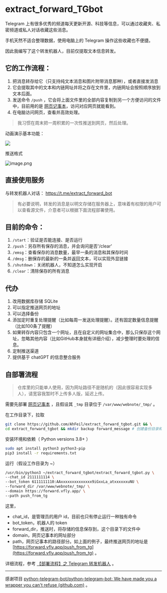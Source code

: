 
# extract_forward_TGbot

Telegram 上有很多优秀的频道每天更新开源、科技等信息，可以通过收藏夹、私密频道或私人对话收藏这些消息。

手机天然不适合整理数据，使用电脑上的 Telegram 操作这些收藏也不便捷。

因此我编写了这个转发机器人，目前仅提取文本信息转发。


## 它的工作流程：
1. 把消息转存给它（只支持纯文本消息和图片附带消息那种），或者直接发消息
2. 它会提取其中的文本和内链网址并将之存在文件里，内链网址会按照顺序放到文本后面。
3. 发送命令 `/push` ，它会将上面文件里的全部内容复制到另一个方便访问的文件中，目前用的是 [网页记事本](https://github.com/pereorga/minimalist-web-notepad)，访问对应网页就能看到。
4. 在电脑访问网页，查看并高效处理。

> 我习惯在周末把一周积累的一次性推送到网页，然后处理。

动画演示基本功能：

![](https://ib.ahfei.blog:443/imagesbed/efbot-presentation-23-08-48.webp)

推送格式

![image.png](https://ib.ahfei.blog:443/imagesbed/202308052353807-23-08-05.png)


## 直接使用服务

与转发机器人对话： https://t.me/extract_forward_bot

> 有必要说明，转发的消息是以明文存储在服务器上，意味着有权限的用户可以查看源文件，介意者可以根据下面流程部署使用。


## 目前的命令：
1. `/start`：验证是否能连接、是否运行
2. `/push`：另存所有保存的消息，并会询问是否'/clear'
3. `/emsg`：查看保存的消息数量，最早一条的消息和其保存时间
4. `/dmsg`：删保存的最新的一条并返回文本，可以实现外显链接
5. `/shutdown`：关闭机器人，不知道怎么实现开启
6. `/clear`：清除保存的所有消息


## 代办
1. 改用数据库存储 SQLite
2. 可以指定推送网页的地址
3. 可以选择备份
4. 添加定时重复处理提醒（比如每周一发送处理提醒）。还有固定数量信息提醒（比如100条了提醒）
5. 如果转存内容只包含一个网址，且在自定义的网址集合中，那么只保存这个网址，忽略其他内容（比如GitHub本身就有详细介绍），减少整理时要处理的信息。
6. 定制推送渠道
7. 提供基于 chatGPT 的信息整合服务





## 自部署流程

> 仓库里的只能单人使用，因为网址路径不是随机的（因此很容易实现多人），请宽容我暂时不上传多人版，延迟上传。


需要先部署 [网页记事本](https://github.com/pereorga/minimalist-web-notepad) ，且假设其 `_tmp` 目录位于 `/var/www/webnote/_tmp/` 。

在工作目录下，拉取
```sh
git clone https://github.com/AhFeil/extract_forward_tgbot.git && \
cd extract_forward_tgbot && mkdir backup forward_message # 创建备份目录和保存目录
```

安装环境和依赖（ Python versions 3.8+ ）
```sh
sudo apt install python3 python3-pip
pip3 install -r requirements.txt
```

运行（假设工作目录为 ~）
```sh
/usr/bin/python3 ~/extract_forward_tgbot/extract_forward_tgbot.py \
--chat_id 2111111114 \
--bot_token 6111111110:AAxxxxxxxxxxxxxx9iGxxLa_atxxxxxxuNU \
--forward_dir /var/www/webnote/_tmp/ \
--domain https://forward.vfly.app/ \
--path push_from_tg
```

这里，
- chat_id，是管理员的用户 id，目前也只有停止运行一种独有命令
- bot_token，机器人的 token
- forward_dir，推送时，将存储的信息保存到，这个目录下的文件中
- domain，网页记事本的网址部分
- path，网页记事本的路径部分。如上面的例子，最终推送网页的地址是 [https://forward.vfly.app/push_from_tg](https://forward.vfly.app/push_from_tg) 。

详细流程，参考 [【部署流程】之 Telegram 转发机器人](https://blog.vfly2.com/2023/08/deployment-process-extract_forward_tgbot/) 。


---


感谢项目 [python-telegram-bot/python-telegram-bot: We have made you a wrapper you can't refuse (github.com)](https://github.com/python-telegram-bot/python-telegram-bot) 。
